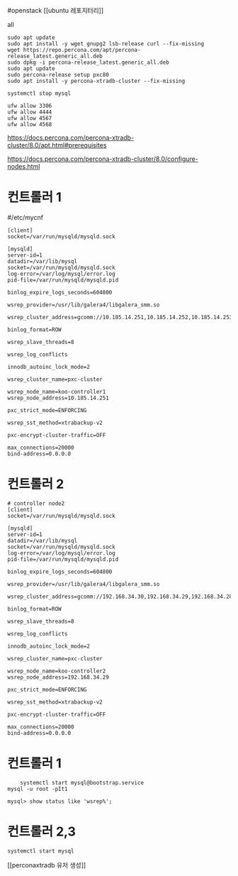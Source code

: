 #openstack 
[[ubuntu 레포지터리]]


all
```/bin/bash
sudo apt update
sudo apt install -y wget gnupg2 lsb-release curl --fix-missing
wget https://repo.percona.com/apt/percona-release_latest.generic_all.deb
sudo dpkg -i percona-release_latest.generic_all.deb
sudo apt update
sudo percona-release setup pxc80
sudo apt install -y percona-xtradb-cluster --fix-missing

systemctl stop mysql

ufw allow 3306
ufw allow 4444
ufw allow 4567
ufw allow 4568
```

https://docs.percona.com/percona-xtradb-cluster/8.0/apt.html#prerequisites


https://docs.percona.com/percona-xtradb-cluster/8.0/configure-nodes.html


# 컨트롤러 1

#/etc/mycnf
```/bin/bash
[client]
socket=/var/run/mysqld/mysqld.sock

[mysqld]
server-id=1
datadir=/var/lib/mysql
socket=/var/run/mysqld/mysqld.sock
log-error=/var/log/mysql/error.log
pid-file=/var/run/mysqld/mysqld.pid

binlog_expire_logs_seconds=604800

wsrep_provider=/usr/lib/galera4/libgalera_smm.so

wsrep_cluster_address=gcomm://10.185.14.251,10.185.14.252,10.185.14.253

binlog_format=ROW

wsrep_slave_threads=8

wsrep_log_conflicts

innodb_autoinc_lock_mode=2

wsrep_cluster_name=pxc-cluster

wsrep_node_name=koo-controller1
wsrep_node_address=10.185.14.251

pxc_strict_mode=ENFORCING

wsrep_sst_method=xtrabackup-v2

pxc-encrypt-cluster-traffic=OFF

max_connections=20000
bind-address=0.0.0.0
```


# 컨트롤러 2
```/bin/bash
# controller node2
[client]
socket=/var/run/mysqld/mysqld.sock

[mysqld]
server-id=1
datadir=/var/lib/mysql
socket=/var/run/mysqld/mysqld.sock
log-error=/var/log/mysql/error.log
pid-file=/var/run/mysqld/mysqld.pid

binlog_expire_logs_seconds=604800

wsrep_provider=/usr/lib/galera4/libgalera_smm.so

wsrep_cluster_address=gcomm://192.168.34.30,192.168.34.29,192.168.34.28

binlog_format=ROW

wsrep_slave_threads=8

wsrep_log_conflicts

innodb_autoinc_lock_mode=2

wsrep_cluster_name=pxc-cluster

wsrep_node_name=koo-controller2
wsrep_node_address=192.168.34.29

pxc_strict_mode=ENFORCING

wsrep_sst_method=xtrabackup-v2

pxc-encrypt-cluster-traffic=OFF

max_connections=20000
bind-address=0.0.0.0
```

# 컨트롤러 1

```/bin/bash
	systemctl start mysql@bootstrap.service
mysql -u root -pIt1

mysql> show status like 'wsrep%';

```

# 컨트롤러 2,3
```/bin/bash
systemctl start mysql
```



[[perconaxtradb 유저 생성]]